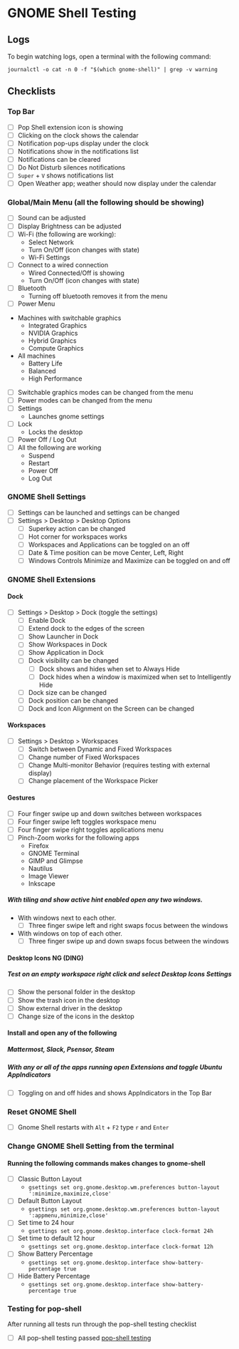 # GNOME Shell Testing

## Logs

To begin watching logs, open a terminal with the following command:

```
journalctl -o cat -n 0 -f "$(which gnome-shell)" | grep -v warning
```

## Checklists

### Top Bar
 - [ ] Pop Shell extension icon is showing
 - [ ] Clicking on the clock shows the calendar
 - [ ] Notification pop-ups display under the clock
 - [ ] Notifications show in the notifications list
 - [ ] Notifications can be cleared
 - [ ] Do Not Disturb silences notifications 
 - [ ] `Super` + `V` shows notifications list
 - [ ] Open Weather app; weather should now display under the calendar

### Global/Main Menu (all the following should be showing)
 - [ ] Sound can be adjusted
 - [ ] Display Brightness can be adjusted
 - [ ] Wi-Fi (the following are working):
   - Select Network
   - Turn On/Off (icon changes with state)
   - Wi-Fi Settings
 - [ ] Connect to a wired connection
   - Wired Connected/Off is showing
   - Turn On/Off (icon changes with state)
 - [ ] Bluetooth
   - Turning off bluetooth removes it from the menu
 - [ ] Power Menu
  - Machines with switchable graphics
     - Integrated Graphics
     - NVIDIA Graphics
     - Hybrid Graphics
     - Compute Graphics
  - All machines
     - Battery Life
     - Balanced
     - High Performance
 - [ ] Switchable graphics modes can be changed from the menu
 - [ ] Power modes can be changed from the menu
 - [ ] Settings
   - Launches gnome settings
 - [ ] Lock
   - Locks the desktop
 - [ ] Power Off / Log Out
  - [ ] All the following are working
     - Suspend
     - Restart
     - Power Off
     - Log Out

### GNOME Shell Settings
 - [ ] Settings can be launched and settings can be changed
 - [ ] Settings > Desktop > Desktop Options
     - [ ] Superkey action can be changed
     - [ ] Hot corner for workspaces works
     - [ ] Workspaces and Applications can be toggled on an off
     - [ ] Date & Time position can be move Center, Left, Right
     - [ ] Windows Controls Minimize and Maximize can be toggled on and off
     
### GNOME Shell Extensions

#### Dock
- [ ] Settings > Desktop > Dock (toggle the settings)
     - [ ] Enable Dock
     - [ ] Extend dock to the edges of the screen 
     - [ ] Show Launcher in Dock
     - [ ] Show Workspaces in Dock
     - [ ] Show Application in Dock
     - [ ] Dock visibility can be changed
       - [ ] Dock shows and hides when set to Always Hide
       - [ ] Dock hides when a window is maximized when set to Intelligently Hide
     - [ ] Dock size can be changed
     - [ ] Dock position can be changed
     - [ ] Dock and Icon Alignment on the Screen can be changed
     
#### Workspaces
- [ ] Settings > Desktop > Workspaces
     - [ ] Switch between Dynamic and Fixed Workspaces
     - [ ] Change number of Fixed Workspaces
     - [ ] Change Multi-monitor Behavior (requires testing with external display)
     - [ ] Change placement of the Workspace Picker
     
#### Gestures
- [ ] Four finger swipe up and down switches between workspaces
- [ ] Four finger swipe left toggles workspace menu
- [ ] Four finger swipe right toggles applications menu
- [ ] Pinch-Zoom works for the following apps
  - Firefox
  - GNOME Terminal
  - GIMP and Glimpse
  - Nautilus
  - Image Viewer
  - Inkscape
  
##### With tiling and show active hint enabled open any two windows.
- With windows next to each other.
  - [ ] Three finger swipe left and right swaps focus between the windows
- With windows on top of each other.
  - [ ] Three finger swipe up and down swaps focus between the windows
  
#### Desktop Icons NG (DING)
##### Test on an empty workspace right click and select Desktop Icons Settings
- [ ] Show the personal folder in the desktop
- [ ] Show the trash icon in the desktop
- [ ] Show external driver in the desktop
- [ ] Change size of the icons in the desktop

#### Install and open any of the following
##### Mattermost, Slack, Psensor, Steam
##### With any or all of the apps running open Extensions and toggle Ubuntu AppIndicators
- [ ] Toggling on and off hides and shows AppIndicators in the Top Bar

### Reset GNOME Shell
- [ ] Gnome Shell restarts with `Alt` + `F2` type `r` and `Enter`

### Change GNOME Shell Setting from the terminal
#### Running the following commands makes changes to gnome-shell
  - [ ] Classic Button Layout
    - `gsettings set org.gnome.desktop.wm.preferences button-layout ':minimize,maximize,close'`
  - [ ] Default Button Layout
    - `gsettings set org.gnome.desktop.wm.preferences button-layout ':appmenu,minimize,close'`
   - [ ] Set time to 24 hour 
     - `gsettings set org.gnome.desktop.interface clock-format 24h`
   - [ ] Set time to default 12 hour
     - `gsettings set org.gnome.desktop.interface clock-format 12h`
  - [ ] Show Battery Percentage 
    - `gsettings set org.gnome.desktop.interface show-battery-percentage true`
  - [ ] Hide Battery Percentage
    - `gsettings set org.gnome.desktop.interface show-battery-percentage true`

### Testing for pop-shell
After running all tests run through the pop-shell testing checklist
 - [ ] All pop-shell testing passed [pop-shell testing](https://github.com/pop-os/shell/blob/master_jammy/TESTING.md)
